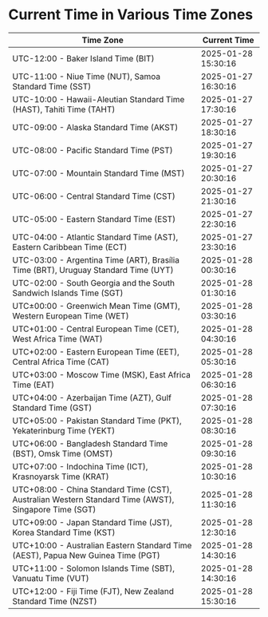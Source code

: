# Current Time in Various Time Zones

| Time Zone | Current Time |
|-----------|--------------|
| UTC-12:00 - Baker Island Time (BIT) | 2025-01-28 15:30:16 |
| UTC-11:00 - Niue Time (NUT), Samoa Standard Time (SST) | 2025-01-27 16:30:16 |
| UTC-10:00 - Hawaii-Aleutian Standard Time (HAST), Tahiti Time (TAHT) | 2025-01-27 17:30:16 |
| UTC-09:00 - Alaska Standard Time (AKST) | 2025-01-27 18:30:16 |
| UTC-08:00 - Pacific Standard Time (PST) | 2025-01-27 19:30:16 |
| UTC-07:00 - Mountain Standard Time (MST) | 2025-01-27 20:30:16 |
| UTC-06:00 - Central Standard Time (CST) | 2025-01-27 21:30:16 |
| UTC-05:00 - Eastern Standard Time (EST) | 2025-01-27 22:30:16 |
| UTC-04:00 - Atlantic Standard Time (AST), Eastern Caribbean Time (ECT) | 2025-01-27 23:30:16 |
| UTC-03:00 - Argentina Time (ART), Brasília Time (BRT), Uruguay Standard Time (UYT) | 2025-01-28 00:30:16 |
| UTC-02:00 - South Georgia and the South Sandwich Islands Time (SGT) | 2025-01-28 01:30:16 |
| UTC±00:00 - Greenwich Mean Time (GMT), Western European Time (WET) | 2025-01-28 03:30:16 |
| UTC+01:00 - Central European Time (CET), West Africa Time (WAT) | 2025-01-28 04:30:16 |
| UTC+02:00 - Eastern European Time (EET), Central Africa Time (CAT) | 2025-01-28 05:30:16 |
| UTC+03:00 - Moscow Time (MSK), East Africa Time (EAT) | 2025-01-28 06:30:16 |
| UTC+04:00 - Azerbaijan Time (AZT), Gulf Standard Time (GST) | 2025-01-28 07:30:16 |
| UTC+05:00 - Pakistan Standard Time (PKT), Yekaterinburg Time (YEKT) | 2025-01-28 08:30:16 |
| UTC+06:00 - Bangladesh Standard Time (BST), Omsk Time (OMST) | 2025-01-28 09:30:16 |
| UTC+07:00 - Indochina Time (ICT), Krasnoyarsk Time (KRAT) | 2025-01-28 10:30:16 |
| UTC+08:00 - China Standard Time (CST), Australian Western Standard Time (AWST), Singapore Time (SGT) | 2025-01-28 11:30:16 |
| UTC+09:00 - Japan Standard Time (JST), Korea Standard Time (KST) | 2025-01-28 12:30:16 |
| UTC+10:00 - Australian Eastern Standard Time (AEST), Papua New Guinea Time (PGT) | 2025-01-28 14:30:16 |
| UTC+11:00 - Solomon Islands Time (SBT), Vanuatu Time (VUT) | 2025-01-28 14:30:16 |
| UTC+12:00 - Fiji Time (FJT), New Zealand Standard Time (NZST) | 2025-01-28 15:30:16 |
